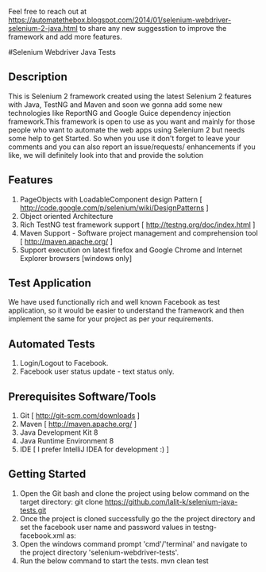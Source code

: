 Feel free to reach out at https://automatethebox.blogspot.com/2014/01/selenium-webdriver-selenium-2-java.html to share any new suggesstion to improve the framework and add more features.

#Selenium Webdriver Java Tests

## Description
This is Selenium 2 framework created using the latest Selenium 2 features with Java, TestNG and Maven and
soon we gonna add some new technologies like ReportNG and Google Guice dependency injection framework.This framework is
open to use as you want and mainly for those people who want to automate the web apps using Selenium 2 but needs some
help to get Started. So when you use it don't forget to leave your comments and you can also report an issue/requests/
enhancements if you like, we will definitely look into that and provide the solution

## Features
1. PageObjects with LoadableComponent design Pattern [ http://code.google.com/p/selenium/wiki/DesignPatterns ]
2. Object oriented Architecture
3. Rich TestNG test framework support [ http://testng.org/doc/index.html ]
4. Maven Support - Software project management and comprehension tool [ http://maven.apache.org/ ]
5. Support execution on latest firefox and Google Chrome and Internet Explorer browsers [windows only]

## Test Application
We have used functionally rich and well known Facebook as test application, so it would be easier to understand the
framework and then implement the same for your project as per your requirements.

## Automated Tests
1. Login/Logout to Facebook.
2. Facebook user status update - text status only.

## Prerequisites Software/Tools
1. Git [ http://git-scm.com/downloads ]
2. Maven [ http://maven.apache.org/ ]
3. Java Development Kit 8
4. Java Runtime Environment 8
5. IDE [ I prefer IntelliJ IDEA  for development :) ]

## Getting Started
1. Open the Git bash and clone the project using below command on the target directory:
     git clone https://github.com/lalit-k/selenium-java-tests.git
2. Once the project is cloned successfully go the the project directory and set the facebook user name and password
   values in testng-facebook.xml as:
     <parameter name="facebook_user_name" value="testuser@facebook.com"/>
     <parameter name="facebook_user_password" value="password"/>
3. Open the windows command prompt 'cmd'/'terminal' and navigate to the project directory 'selenium-webdriver-tests'.
4. Run the below command to start the tests.
     mvn clean test
